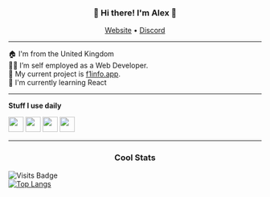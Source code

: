 <h3 align="center">👋 Hi there! I'm Alex 👋</h3>
<p align="center">
  <a href="https://developedbyalex.com">Website</a> •
  <a href="https://discord.gg/ZW4EFvkYnS">Discord</a>
</p>

---

🏠 I'm from the United Kingdom <br/>
👨‍💻 I’m self employed as a Web Developer.<br/>
🔭 My current project is [f1info.app](https://f1info.app/).<br/>
🌱 I'm currently learning React

---

**Stuff I use daily**

<code><img height="30" src="https://raw.githubusercontent.com/dereknguyen269/dereknguyen269/master/images/html.png"></code>
<code><img height="30" src="https://raw.githubusercontent.com/dereknguyen269/dereknguyen269/master/images/css3.png"></code>
<code><img height="30" src="https://raw.githubusercontent.com/dereknguyen269/dereknguyen269/master/images/js.png"></code>
<code><img height="30" src="https://raw.githubusercontent.com/dereknguyen269/dereknguyen269/master/images/mysql.svg"></code>

---

<h3 align="center">Cool Stats</h3>

![Visits Badge](https://badges.pufler.dev/visits/developedbyalex/developedbyalex)<br/>
[![Top Langs](https://github-readme-stats.vercel.app/api/top-langs/?username=developedbyalex&layout=compact&theme=radical)](https://github.com/anuraghazra/github-readme-stats)
